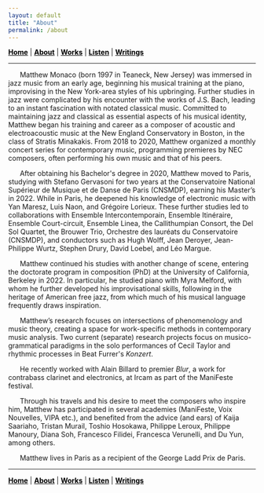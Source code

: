 ```yaml
---
layout: default
title: "About"
permalink: /about
---
```


<a href="/" style="color: black">**Home**</a> | <a href="/about" style="color: black">**About**</a> | <a href="/works" style="color: black">**Works**</a> | <a href="/listen" style="color: black">**Listen**</a> | <a href="/writings" style="color: black">**Writings**</a>

***

&nbsp; &nbsp; &nbsp; Matthew Monaco (born 1997 in Teaneck, New Jersey) was immersed in jazz music from an early age, beginning his musical training at the piano, improvising in the New York-area styles of his upbringing. Further studies in jazz were complicated by his encounter with the works of J.S. Bach, leading to an instant fascination with notated classical music. Committed to maintaining jazz and classical as essential aspects of his musical identity, Matthew began his training and career as a composer of acoustic and electroacoustic music at the New England Conservatory in Boston, in the class of Stratis Minakakis. From 2018 to 2020, Matthew organized a monthly concert series for contemporary music, programming premieres by NEC composers, often performing his own music and that of his peers.

&nbsp; &nbsp; &nbsp; After obtaining his Bachelor's degree in 2020, Matthew moved to Paris, studying with Stefano Gervasoni for two years at the Conservatoire National Supérieur de Musique et de Danse de Paris (CNSMDP), earning his Master’s in 2022. While in Paris, he deepened his knowledge of electronic music with Yan Maresz, Luis Naon, and Grégoire Lorieux. These further studies led to collaborations with Ensemble Intercontemporain, Ensemble Itinéraire, Ensemble Court-circuit, Ensemble Linea, the Callithumpian Consort, the Del Sol Quartet, the Brouwer Trio, Orchestre des lauréats du Conservatoire (CNSMDP), and conductors such as Hugh Wolff, Jean Deroyer, Jean-Philippe Wurtz, Stephen Drury, David Loebel, and Léo Margue.

&nbsp; &nbsp; &nbsp; Matthew continued his studies with another change of scene, entering the doctorate program in composition (PhD) at the University of California, Berkeley in 2022. In particular, he studied piano with Myra Melford, with whom he further developed his improvisational skills, following in the heritage of American free jazz, from which much of his musical language frequently draws inspiration.

&nbsp; &nbsp; &nbsp; Matthew’s research focuses on intersections of phenomenology and music theory, creating a space for work-specific methods in contemporary music analysis. Two current (separate) research projects focus on musico-grammatical paradigms in the solo performances of Cecil Taylor and rhythmic processes in Beat Furrer's *Konzert*.

&nbsp; &nbsp; &nbsp; He recently worked with Alain Billard to premier *Blur*, a work for contrabass clarinet and electronics, at Ircam as part of the ManiFeste festival.

&nbsp; &nbsp; &nbsp; Through his travels and his desire to meet the composers who inspire him, Matthew has participated in several academies (ManiFeste, Voix Nouvelles, VIPA etc.), and benefited from the advice (and ears) of Kaija Saariaho, Tristan Murail, Toshio Hosokawa, Philippe Leroux, Philippe Manoury, Diana Soh, Francesco Filidei, Francesca Verunelli, and Du Yun, among others.

&nbsp; &nbsp; &nbsp; Matthew lives in Paris as a recipient of the George Ladd Prix de Paris.

***

<a href="/" style="color: black">**Home**</a> | <a href="/about" style="color: black">**About**</a> | <a href="/works" style="color: black">**Works**</a> | <a href="/listen" style="color: black">**Listen**</a> | <a href="/writings" style="color: black">**Writings**</a>

